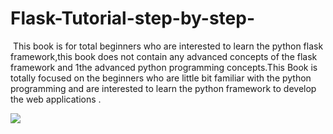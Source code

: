 # Flask-Tutorial-step-by-step-
​ This book is for total beginners who are interested to learn the python flask framework,this book does not contain any advanced concepts of the flask framework and 1the advanced python programming concepts.This Book is totally focused on the beginners who are little bit familiar with the python programming and are interested to learn the python framework to develop the web applications .


<img src="1.png">
